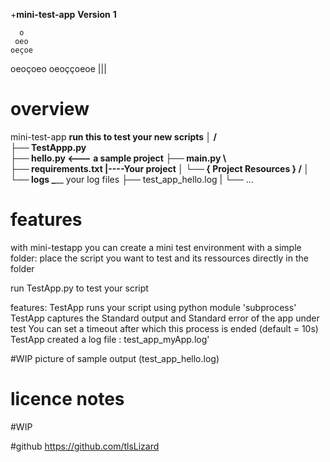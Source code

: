 +**mini-test-app**
**Version**
**1**

      o
     oeo
    oeçoe
   oeoçoeo
  oeoççoeoe
     |||

# overview

mini-test-app   __run this to test your new scripts
│              /                                              
├── TestAppp.py     
├── hello.py                <--- a sample project
├── main.py                   \         
├── requirements.txt           |----Your project
│ └── { Project Resources }   /
│
└── logs                        \_____  your log files
├── test_app_hello.log           |
└── ...

# features
with mini-testapp
you can create a mini test environment with a simple folder:
place the script you want to test and its ressources directly in the folder

run TestApp.py to test your script 

features:
TestApp runs your script using python module 'subprocess'
TestApp captures the Standard output and Standard error  of the app under test
You can set a timeout after which this process is ended (default = 10s)
TestApp created a log file : test_app_myApp.log'

#WIP picture of sample output (test_app_hello.log)

# licence notes
#WIP

#github
https://github.com/tlsLizard
 
